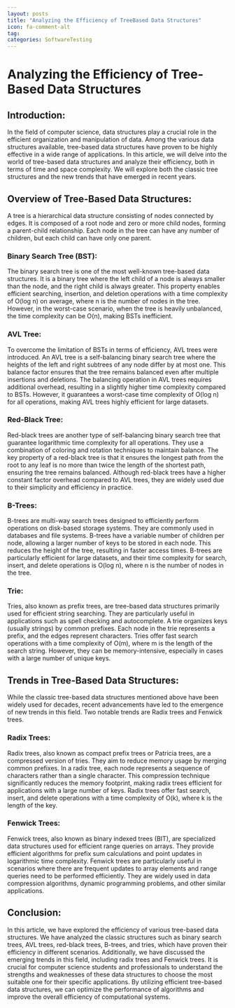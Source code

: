 ```yaml
---
layout: posts
title: "Analyzing the Efficiency of TreeBased Data Structures"
icon: fa-comment-alt
tag:      
categories: SoftwareTesting
---
```



# Analyzing the Efficiency of Tree-Based Data Structures

## Introduction:
In the field of computer science, data structures play a crucial role in the efficient organization and manipulation of data. Among the various data structures available, tree-based data structures have proven to be highly effective in a wide range of applications. In this article, we will delve into the world of tree-based data structures and analyze their efficiency, both in terms of time and space complexity. We will explore both the classic tree structures and the new trends that have emerged in recent years.

## Overview of Tree-Based Data Structures:
A tree is a hierarchical data structure consisting of nodes connected by edges. It is composed of a root node and zero or more child nodes, forming a parent-child relationship. Each node in the tree can have any number of children, but each child can have only one parent.

### Binary Search Tree (BST):
The binary search tree is one of the most well-known tree-based data structures. It is a binary tree where the left child of a node is always smaller than the node, and the right child is always greater. This property enables efficient searching, insertion, and deletion operations with a time complexity of O(log n) on average, where n is the number of nodes in the tree. However, in the worst-case scenario, when the tree is heavily unbalanced, the time complexity can be O(n), making BSTs inefficient.

### AVL Tree:
To overcome the limitation of BSTs in terms of efficiency, AVL trees were introduced. An AVL tree is a self-balancing binary search tree where the heights of the left and right subtrees of any node differ by at most one. This balance factor ensures that the tree remains balanced even after multiple insertions and deletions. The balancing operation in AVL trees requires additional overhead, resulting in a slightly higher time complexity compared to BSTs. However, it guarantees a worst-case time complexity of O(log n) for all operations, making AVL trees highly efficient for large datasets.

### Red-Black Tree:
Red-black trees are another type of self-balancing binary search tree that guarantee logarithmic time complexity for all operations. They use a combination of coloring and rotation techniques to maintain balance. The key property of a red-black tree is that it ensures the longest path from the root to any leaf is no more than twice the length of the shortest path, ensuring the tree remains balanced. Although red-black trees have a higher constant factor overhead compared to AVL trees, they are widely used due to their simplicity and efficiency in practice.

### B-Trees:
B-trees are multi-way search trees designed to efficiently perform operations on disk-based storage systems. They are commonly used in databases and file systems. B-trees have a variable number of children per node, allowing a larger number of keys to be stored in each node. This reduces the height of the tree, resulting in faster access times. B-trees are particularly efficient for large datasets, and their time complexity for search, insert, and delete operations is O(log n), where n is the number of nodes in the tree.

### Trie:
Tries, also known as prefix trees, are tree-based data structures primarily used for efficient string searching. They are particularly useful in applications such as spell checking and autocomplete. A trie organizes keys (usually strings) by common prefixes. Each node in the trie represents a prefix, and the edges represent characters. Tries offer fast search operations with a time complexity of O(m), where m is the length of the search string. However, they can be memory-intensive, especially in cases with a large number of unique keys.

## Trends in Tree-Based Data Structures:
While the classic tree-based data structures mentioned above have been widely used for decades, recent advancements have led to the emergence of new trends in this field. Two notable trends are Radix trees and Fenwick trees.

### Radix Trees:
Radix trees, also known as compact prefix trees or Patricia trees, are a compressed version of tries. They aim to reduce memory usage by merging common prefixes. In a radix tree, each node represents a sequence of characters rather than a single character. This compression technique significantly reduces the memory footprint, making radix trees efficient for applications with a large number of keys. Radix trees offer fast search, insert, and delete operations with a time complexity of O(k), where k is the length of the key.

### Fenwick Trees:
Fenwick trees, also known as binary indexed trees (BIT), are specialized data structures used for efficient range queries on arrays. They provide efficient algorithms for prefix sum calculations and point updates in logarithmic time complexity. Fenwick trees are particularly useful in scenarios where there are frequent updates to array elements and range queries need to be performed efficiently. They are widely used in data compression algorithms, dynamic programming problems, and other similar applications.

## Conclusion:
In this article, we have explored the efficiency of various tree-based data structures. We have analyzed the classic structures such as binary search trees, AVL trees, red-black trees, B-trees, and tries, which have proven their efficiency in different scenarios. Additionally, we have discussed the emerging trends in this field, including radix trees and Fenwick trees. It is crucial for computer science students and professionals to understand the strengths and weaknesses of these data structures to choose the most suitable one for their specific applications. By utilizing efficient tree-based data structures, we can optimize the performance of algorithms and improve the overall efficiency of computational systems.